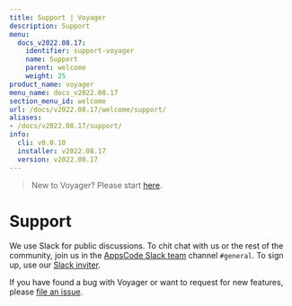 ```yaml
---
title: Support | Voyager
description: Support
menu:
  docs_v2022.08.17:
    identifier: support-voyager
    name: Support
    parent: welcome
    weight: 25
product_name: voyager
menu_name: docs_v2022.08.17
section_menu_id: welcome
url: /docs/v2022.08.17/welcome/support/
aliases:
- /docs/v2022.08.17/support/
info:
  cli: v0.0.10
  installer: v2022.08.17
  version: v2022.08.17
---
```


> New to Voyager? Please start [here](/docs/v2022.08.17/concepts/overview).

# Support

We use Slack for public discussions. To chit chat with us or the rest of the community, join us in the [AppsCode Slack team](https://appscode.slack.com/messages/C0XQFLGRM/details/) channel `#general`. To sign up, use our [Slack inviter](https://slack.appscode.com/).

If you have found a bug with Voyager or want to request for new features, please [file an issue](https://github.com/voyagermesh/voyager/issues/new).
